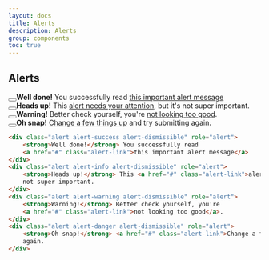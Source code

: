 ```yaml
---
layout: docs
title: Alerts
description: Alerts
group: components
toc: true
---
```


## Alerts

<div class="alert alert-success alert-dismissible" role="alert"><button type="button" class="close" data-dismiss="alert" aria-label="Close"><i aria-hidden="true" class="fa fa-close"></i></button><strong>Well done!</strong> You successfully read <a href="#" class="alert-link">this important alert message</a></div>
<div class="alert alert-info alert-dismissible" role="alert"><button type="button" class="close" data-dismiss="alert" aria-label="Close"><i aria-hidden="true" class="fa fa-close"></i></button><strong>Heads up!</strong> This <a href="#" class="alert-link">alert needs your attention</a>, but it's not super important.</div>
<div class="alert alert-warning alert-dismissible" role="alert"><button type="button" class="close" data-dismiss="alert" aria-label="Close"><i aria-hidden="true" class="fa fa-close"></i></button><strong>Warning!</strong> Better check yourself, you're <a href="#" class="alert-link">not looking too good</a>.</div>
<div class="alert alert-danger alert-dismissible" role="alert"><button type="button" class="close" data-dismiss="alert" aria-label="Close"><i aria-hidden="true" class="fa fa-close"></i></button><strong>Oh snap!</strong> <a href="#" class="alert-link">Change a few things up</a> and try submitting again.</div>

```html
<div class="alert alert-success alert-dismissible" role="alert">
    <strong>Well done!</strong> You successfully read
    <a href="#" class="alert-link">this important alert message</a>
</div>
<div class="alert alert-info alert-dismissible" role="alert">
    <strong>Heads up!</strong> This <a href="#" class="alert-link">alert needs your attention</a>, but it's
    not super important.
</div>
<div class="alert alert-warning alert-dismissible" role="alert">
    <strong>Warning!</strong> Better check yourself, you're
    <a href="#" class="alert-link">not looking too good</a>.
</div>
<div class="alert alert-danger alert-dismissible" role="alert">
    <strong>Oh snap!</strong> <a href="#" class="alert-link">Change a few things up</a> and try submitting
    again.
</div>
```
